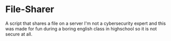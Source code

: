 # File-Sharer
A script that shares a file on a server
I'm not a cybersecurity expert and this was made for fun during a boring english class in highschool so it is not secure at all.
